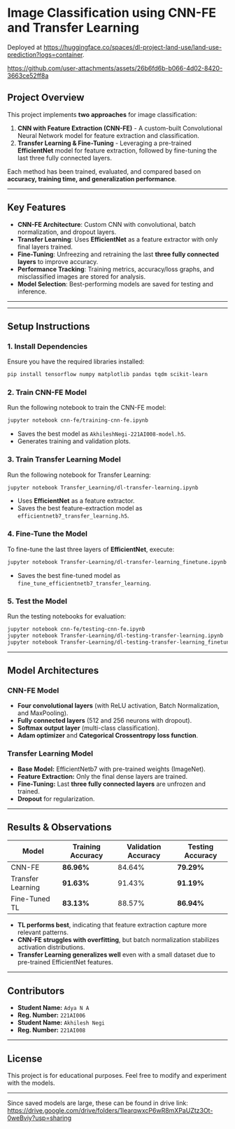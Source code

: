 # **Image Classification using CNN-FE and Transfer Learning**

Deployed at https://huggingface.co/spaces/dl-project-land-use/land-use-prediction?logs=container.

https://github.com/user-attachments/assets/26b6fd6b-b066-4d02-8420-3663ce52ff8a

## **Project Overview**

This project implements **two approaches** for image classification:

1. **CNN with Feature Extraction (CNN-FE)** - A custom-built Convolutional Neural Network model for feature extraction and classification.
2. **Transfer Learning & Fine-Tuning** - Leveraging a pre-trained **EfficientNet** model for feature extraction, followed by fine-tuning the last three fully connected layers.

Each method has been trained, evaluated, and compared based on **accuracy, training time, and generalization performance**.

---

## **Key Features**

- **CNN-FE Architecture**: Custom CNN with convolutional, batch normalization, and dropout layers.
- **Transfer Learning**: Uses **EfficientNet** as a feature extractor with only final layers trained.
- **Fine-Tuning**: Unfreezing and retraining the last **three fully connected layers** to improve accuracy.
- **Performance Tracking**: Training metrics, accuracy/loss graphs, and misclassified images are stored for analysis.
- **Model Selection**: Best-performing models are saved for testing and inference.

---

---

## **Setup Instructions**

### **1. Install Dependencies**

Ensure you have the required libraries installed:

```bash
pip install tensorflow numpy matplotlib pandas tqdm scikit-learn
```

### **2. Train CNN-FE Model**

Run the following notebook to train the CNN-FE model:

```bash
jupyter notebook cnn-fe/training-cnn-fe.ipynb
```

- Saves the best model as `AkhileshNegi-221AI008-model.h5`.
- Generates training and validation plots.

### **3. Train Transfer Learning Model**

Run the following notebook for Transfer Learning:

```bash
jupyter notebook Transfer_Learning/dl-transfer-learning.ipynb
```

- Uses **EfficientNet** as a feature extractor.
- Saves the best feature-extraction model as `efficientnetb7_transfer_learning.h5`.

### **4. Fine-Tune the Model**

To fine-tune the last three layers of **EfficientNet**, execute:

```bash
jupyter notebook Transfer-Learning/dl-transfer-learning_finetune.ipynb
```

- Saves the best fine-tuned model as `fine_tune_efficientnetb7_transfer_learning`.

### **5. Test the Model**

Run the testing notebooks for evaluation:

```bash
jupyter notebook cnn-fe/testing-cnn-fe.ipynb
jupyter notebook Transfer-Learning/dl-testing-transfer-learning.ipynb
jupyter notebook Transfer-Learning/dl-testing-transfer-learning_finetune.ipynb
```

---

## **Model Architectures**

### **CNN-FE Model**

- **Four convolutional layers** (with ReLU activation, Batch Normalization, and MaxPooling).
- **Fully connected layers** (512 and 256 neurons with dropout).
- **Softmax output layer** (multi-class classification).
- **Adam optimizer** and **Categorical Crossentropy loss function**.

### **Transfer Learning Model**

- **Base Model:** EfficientNetb7 with pre-trained weights (ImageNet).
- **Feature Extraction:** Only the final dense layers are trained.
- **Fine-Tuning:** Last **three fully connected layers** are unfrozen and trained.
- **Dropout** for regularization.

---

## **Results & Observations**

| Model             | Training Accuracy | Validation Accuracy | Testing Accuracy |
| ----------------- | ----------------- | ------------------- | ---------------- |
| CNN-FE            | **86.96%**        | 84.64%              | **79.29%**       |
| Transfer Learning | **91.63%**        | 91.43%              | **91.19%**       |
| Fine-Tuned TL     | **83.13%**        | 88.57%              | **86.94%**       |

- **TL performs best**, indicating that feature extraction capture more relevant patterns.
- **CNN-FE struggles with overfitting**, but batch normalization stabilizes activation distributions.
- **Transfer Learning generalizes well** even with a small dataset due to pre-trained EfficientNet features.

---

## **Contributors**

- **Student Name:** `Adya N A`
- **Reg. Number:** `221AI006`
- **Student Name:** `Akhilesh Negi`
- **Reg. Number:** `221AI008`

---

## **License**

This project is for educational purposes. Feel free to modify and experiment with the models.

---

Since saved models are large, these can be found in drive link: https://drive.google.com/drive/folders/1IearqwxcP6wR8mXPaUZtz3Ot-0weBviy?usp=sharing
